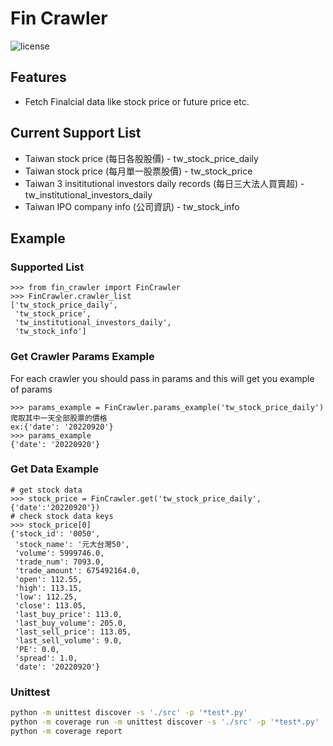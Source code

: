 # Fin Crawler
![license](https://img.shields.io/crates/l/Apa)

## Features
- Fetch Finalcial data like stock price or future price etc.

## Current Support List
- Taiwan stock price (每日各股股價) - tw_stock_price_daily
- Taiwan stock price (每月單一股票股價) - tw_stock_price
- Taiwan 3 insititutional investors daily records (每日三大法人買賣超) - tw_institutional_investors_daily
- Taiwan IPO company info (公司資訊) - tw_stock_info
## Example

### Supported List
```
>>> from fin_crawler import FinCrawler
>>> FinCrawler.crawler_list
['tw_stock_price_daily',
 'tw_stock_price',
 'tw_institutional_investors_daily',
 'tw_stock_info']
```

### Get Crawler Params Example
For each crawler you should pass in params and this will get you example of params
```
>>> params_example = FinCrawler.params_example('tw_stock_price_daily')
爬取其中一天全部股票的價格
ex:{'date': '20220920'}
>>> params_example
{'date': '20220920'}
```

### Get Data Example
```
# get stock data
>>> stock_price = FinCrawler.get('tw_stock_price_daily',{'date':'20220920'})
# check stock data keys
>>> stock_price[0]
{'stock_id': '0050',
 'stock_name': '元大台灣50',
 'volume': 5999746.0,
 'trade_num': 7093.0,
 'trade_amount': 675492164.0,
 'open': 112.55,
 'high': 113.15,
 'low': 112.25,
 'close': 113.05,
 'last_buy_price': 113.0,
 'last_buy_volume': 205.0,
 'last_sell_price': 113.05,
 'last_sell_volume': 9.0,
 'PE': 0.0,
 'spread': 1.0,
 'date': '20220920'}
```

### Unittest
```bash
python -m unittest discover -s './src' -p '*test*.py'
python -m coverage run -m unittest discover -s './src' -p '*test*.py'
python -m coverage report
```
